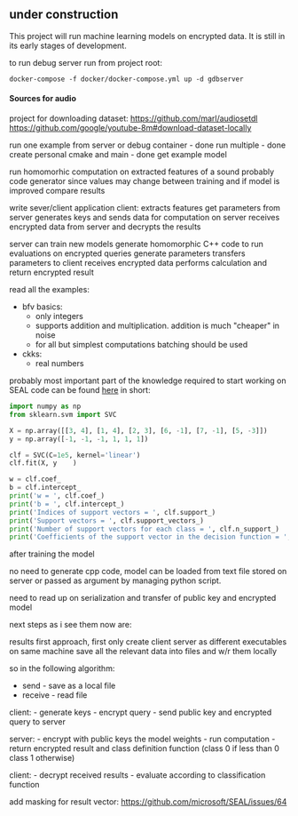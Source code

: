 ## under construction
This project will run machine learning models on encrypted data.
It is still in its early stages of development.


to run debug server run from project root:
```shell script
docker-compose -f docker/docker-compose.yml up -d gdbserver
```


#### Sources for audio
project for downloading dataset:
https://github.com/marl/audiosetdl
https://github.com/google/youtube-8m#download-dataset-locally


run one example from server or debug container - done
run multiple - done
create personal cmake and main - done
get example model

run homomorhic computation on extracted features of a sound
    probably code generator since values may change between training and if model is improved
compare results

write sever/client application
client:
extracts features
get parameters from server
generates keys and sends data for computation on server
receives encrypted data from server and decrypts the results

server can train new models
generate homomorphic C++ code to run evaluations on encrypted queries
generate parameters
transfers parameters to client
receives encrypted data
performs calculation and return encrypted result



read all the examples:
- bfv basics:
    - only integers 
    - supports addition and multiplication. addition is much "cheaper" in noise
    - for all but simplest computations batching should be used
- ckks:
    - real numbers


probably most important part of the knowledge required to start working on SEAL code can be found [here](https://stats.stackexchange.com/questions/39243/how-does-one-interpret-svm-feature-weights/355043#355043?newreg=8dc6259a834646c28769dfa2bb564de0)
in short:
```python
import numpy as np
from sklearn.svm import SVC

X = np.array([[3, 4], [1, 4], [2, 3], [6, -1], [7, -1], [5, -3]])
y = np.array([-1, -1, -1, 1, 1, 1])

clf = SVC(C=1e5, kernel='linear')
clf.fit(X, y    )

w = clf.coef_
b = clf.intercept_
print('w = ', clf.coef_)
print('b = ', clf.intercept_)
print('Indices of support vectors = ', clf.support_)
print('Support vectors = ', clf.support_vectors_)
print('Number of support vectors for each class = ', clf.n_support_)
print('Coefficients of the support vector in the decision function = ', np.abs(clf.dual_coef_))
``` 

after training the model 

no need to generate cpp code, model can be loaded from text file stored on server or passed as
argument by managing python script.

need to read up on serialization and transfer of public key and encrypted model

next steps as i see them now are:

results first approach, first only create client server as different executables on same machine
save all the relevant data into files and w/r them locally

so in the following algorithm:
- send - save as a local file
- receive - read file

client:
    - generate keys
    - encrypt query
    - send public key and encrypted query to server
    
server:
    - encrypt with public keys the model weights
    - run computation
    - return encrypted result and class definition function (class 0 if less than 0 class 1 otherwise)
    
client:
    - decrypt received results
    - evaluate according to classification function
    
 add masking for result vector:
 https://github.com/microsoft/SEAL/issues/64
 